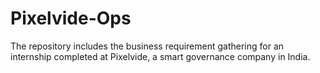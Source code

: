# Pixelvide-Ops
The repository includes the business requirement gathering for an internship completed at Pixelvide, a smart governance company in India.
